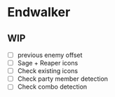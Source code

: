 # Endwalker

## WIP

- [ ] previous enemy offset
- [ ] Sage + Reaper icons
- [ ] Check existing icons
- [ ] Check party member detection
- [ ] Check combo detection